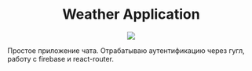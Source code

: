 <h1 align="center">Weather Application</h1>
<p align="center">

<img src="https://img.shields.io/badge/madeBy-leningram-blue" >

Простое приложение чата. Отрабатываю аутентификацию через гугл, работу с firebase и react-router.
